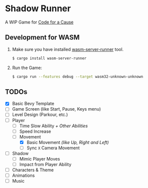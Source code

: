 # Shadow Runner

A WIP Game for [Code for a Cause](https://itch.io/jam/code-for-a-cause)

## Development for WASM

1. Make sure you have installed [wasm-server-runner](https://github.com/jakobhellermann/wasm-server-runner) tool.
    ```bash
    $ cargo install wasm-server-runner
    ```

2. Run the Game:
    ```bash
    $ cargo run --features debug --target wasm32-unknown-unknown
    ```

## TODOs

- [x] Basic Bevy Template
- [ ] Game Screen (like Start, Pause, Keys menu)
- [ ] Level Design (Parkour, etc.)
- [ ] Player
    - [ ] Time Slow Ability _+ Other Abilities_
    - [ ] Speed Increase
    - [ ] Movement
        - [x] Basic Movement _(like Up, Right and Left)_
        - [ ] Sync `X` Camera Movement
- [ ] Shadow
    - [ ] Mimic Player Moves
    - [ ] Impact from Player Ability
- [ ] Characters & Theme
- [ ] Animations
- [ ] Music
